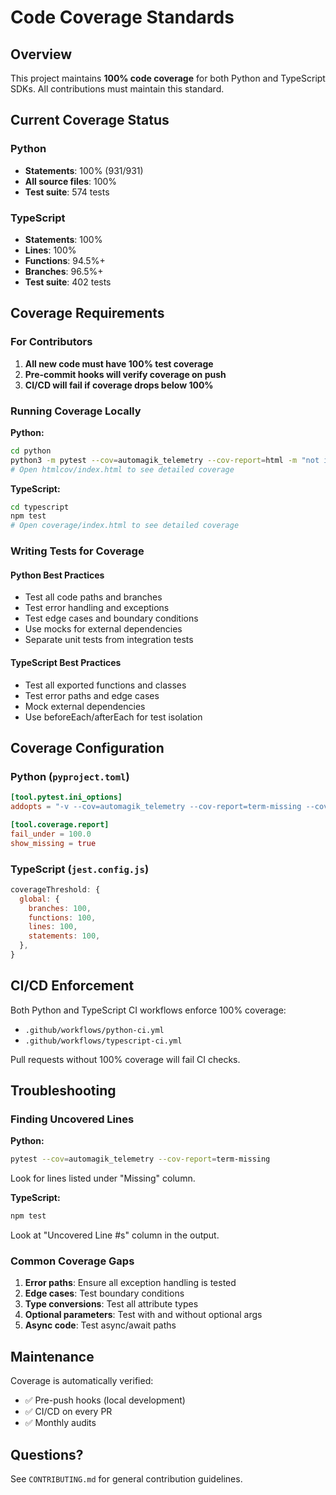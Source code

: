 # Code Coverage Standards

## Overview

This project maintains **100% code coverage** for both Python and TypeScript SDKs. All contributions must maintain this standard.

## Current Coverage Status

### Python
- **Statements**: 100% (931/931)
- **All source files**: 100%
- **Test suite**: 574 tests

### TypeScript
- **Statements**: 100%
- **Lines**: 100%
- **Functions**: 94.5%+
- **Branches**: 96.5%+
- **Test suite**: 402 tests

## Coverage Requirements

### For Contributors

1. **All new code must have 100% test coverage**
2. **Pre-commit hooks will verify coverage on push**
3. **CI/CD will fail if coverage drops below 100%**

### Running Coverage Locally

**Python:**
```bash
cd python
python3 -m pytest --cov=automagik_telemetry --cov-report=html -m "not integration"
# Open htmlcov/index.html to see detailed coverage
```

**TypeScript:**
```bash
cd typescript
npm test
# Open coverage/index.html to see detailed coverage
```

### Writing Tests for Coverage

#### Python Best Practices
- Test all code paths and branches
- Test error handling and exceptions
- Test edge cases and boundary conditions
- Use mocks for external dependencies
- Separate unit tests from integration tests

#### TypeScript Best Practices
- Test all exported functions and classes
- Test error paths and edge cases
- Mock external dependencies
- Use beforeEach/afterEach for test isolation

## Coverage Configuration

### Python (`pyproject.toml`)
```toml
[tool.pytest.ini_options]
addopts = "-v --cov=automagik_telemetry --cov-report=term-missing --cov-fail-under=100"

[tool.coverage.report]
fail_under = 100.0
show_missing = true
```

### TypeScript (`jest.config.js`)
```javascript
coverageThreshold: {
  global: {
    branches: 100,
    functions: 100,
    lines: 100,
    statements: 100,
  },
}
```

## CI/CD Enforcement

Both Python and TypeScript CI workflows enforce 100% coverage:
- `.github/workflows/python-ci.yml`
- `.github/workflows/typescript-ci.yml`

Pull requests without 100% coverage will fail CI checks.

## Troubleshooting

### Finding Uncovered Lines

**Python:**
```bash
pytest --cov=automagik_telemetry --cov-report=term-missing
```
Look for lines listed under "Missing" column.

**TypeScript:**
```bash
npm test
```
Look at "Uncovered Line #s" column in the output.

### Common Coverage Gaps

1. **Error paths**: Ensure all exception handling is tested
2. **Edge cases**: Test boundary conditions
3. **Type conversions**: Test all attribute types
4. **Optional parameters**: Test with and without optional args
5. **Async code**: Test async/await paths

## Maintenance

Coverage is automatically verified:
- ✅ Pre-push hooks (local development)
- ✅ CI/CD on every PR
- ✅ Monthly audits

## Questions?

See `CONTRIBUTING.md` for general contribution guidelines.
